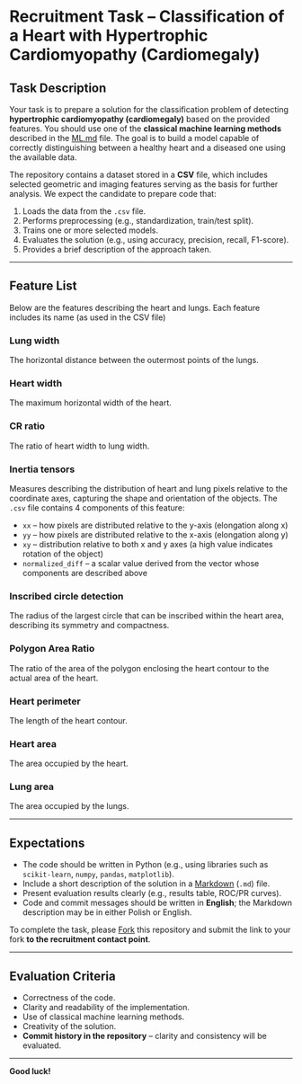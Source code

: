 # Recruitment Task – Classification of a Heart with Hypertrophic Cardiomyopathy (Cardiomegaly)

## Task Description

Your task is to prepare a solution for the classification problem of detecting **hypertrophic cardiomyopathy (cardiomegaly)** based on the provided features. You should use one of the **classical machine learning methods** described in the [ML.md](ML.md) file.
The goal is to build a model capable of correctly distinguishing between a healthy heart and a diseased one using the available data.

The repository contains a dataset stored in a **CSV** file, which includes selected geometric and imaging features serving as the basis for further analysis.
We expect the candidate to prepare code that:

1. Loads the data from the `.csv` file.
2. Performs preprocessing (e.g., standardization, train/test split).
3. Trains one or more selected models.
4. Evaluates the solution (e.g., using accuracy, precision, recall, F1-score).
5. Provides a brief description of the approach taken.

---

## Feature List

Below are the features describing the heart and lungs. Each feature includes its name (as used in the CSV file)

### Lung width

The horizontal distance between the outermost points of the lungs.

### Heart width

The maximum horizontal width of the heart.

### CR ratio

The ratio of heart width to lung width.

### Inertia tensors

Measures describing the distribution of heart and lung pixels relative to the coordinate axes, capturing the shape and orientation of the objects.
The `.csv` file contains 4 components of this feature:

* `xx` – how pixels are distributed relative to the y-axis (elongation along x)
* `yy` – how pixels are distributed relative to the x-axis (elongation along y)
* `xy` – distribution relative to both x and y axes (a high value indicates rotation of the object)
* `normalized_diff` – a scalar value derived from the vector whose components are described above

### Inscribed circle detection

The radius of the largest circle that can be inscribed within the heart area, describing its symmetry and compactness.

### Polygon Area Ratio

The ratio of the area of the polygon enclosing the heart contour to the actual area of the heart.

### Heart perimeter

The length of the heart contour.

### Heart area

The area occupied by the heart.

### Lung area

The area occupied by the lungs.

---

## Expectations

* The code should be written in Python (e.g., using libraries such as `scikit-learn`, `numpy`, `pandas`, `matplotlib`).
* Include a short description of the solution in a [Markdown](https://www.markdownguide.org/) (`.md`) file.
* Present evaluation results clearly (e.g., results table, ROC/PR curves).
* Code and commit messages should be written in **English**; the Markdown description may be in either Polish or English.

To complete the task, please [Fork](https://docs.github.com/en/pull-requests/collaborating-with-pull-requests/working-with-forks/fork-a-repo) this repository and submit the link to your fork **to the recruitment contact point**.

---

## Evaluation Criteria

* Correctness of the code.
* Clarity and readability of the implementation.
* Use of classical machine learning methods.
* Creativity of the solution.
* **Commit history in the repository** – clarity and consistency will be evaluated.

---

**Good luck!**
